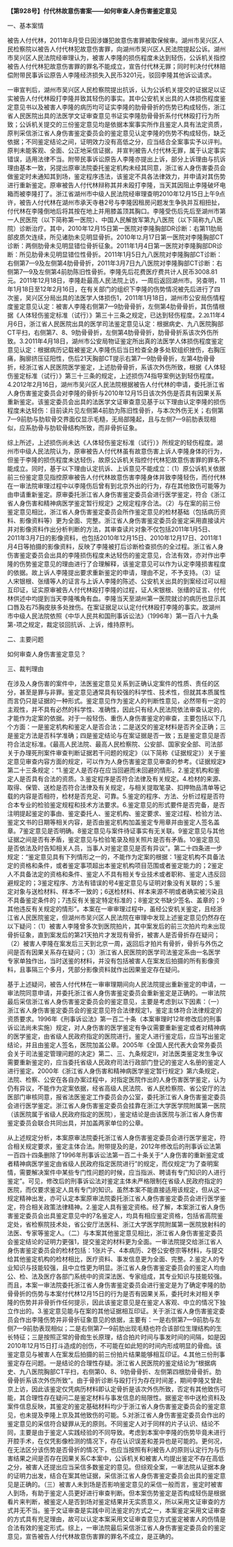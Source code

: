**【第928号】付代林故意伤害案——如何审查人身伤害鉴定意见**

一、基本案情

被告人付代林，2011年8月受日因涉嫌犯故意伤害罪被取保候审。湖州市吴兴区人民检察院以被告人付代林犯故意伤害罪，向湖州市吴兴区人民法院提起公诉。湖州市吴兴区人民法院经审理认为，被害人李隆的损伤程度未达到轻伤，公诉机关指控被告人付代林犯故意伤害罪的罪名不能成立，宣告付代林无罪；同时判决付代林赔偿附带民事诉讼原告人李隆经济损失入民币3201元，驳回李隆其他诉讼请求。

一审宣判后，湖州市吴兴区人民检察院提出抗诉，认为公诉机关提交的证据足以证实被告人付代林殴打李隆并致其轻伤的事实。其中公安机关出具的人体损伤程度鉴定意见书以及被害人李隆的病历均可证实李隆的肋骨骨折的伤势已构成轻伤，浙江省人民医院出具的法医学文证审查意见书证实李隆肋骨骨折系付代林殴打行为所致；公诉机关提交的三份鉴定意见均是依据本案事实所作且鉴定人具有法定资质，原判采信浙江省人身伤害鉴定委员会的鉴定意见认定李隆的伤势不构成轻伤，缺乏依据；不同鉴定结论之间，证明效力没有高低之分，应当结合全案事实予以评判。原判未能客观、全面、公正地采信证据，并宣判被告人付代林无罪，属于认定事实错误，适用法律不当。附带民事诉讼原告人李隆亦提出上诉，部分上诉理由与抗诉理由基本一致，另提出原审法院委托鉴定机构未经其同意，浙江省人身伤害委员会做鉴定时未通知其到场，鉴定程序违法，该鉴定不具各法律效力，并申请对其伤势进行重新鉴定。原审被告人付代林辩称其并未殴打李隆，当天其因阻止李隆破坏电箱而被李隆打了。浙江省湖州市中级人民法院经审理查明2010年12月15日上午9点许，被告人付代林在湖州市承天寺巷2号与李隆因租房问题发生争执并互相扭扯，付代林在李隆倒地后将其按在地上并用膝盖顶其胸口。李隆受伤后先后至湖州市第一人民医院（以下简称第一医院）、中国人民解放军第九八医院（以下简称九八医院）诊断治疗。其中，2010年12月15日第一医院对李隆胸部DR诊断：右第11肋局部皮质欠连续，所见诸肋未见明显骨折。2010年⒓月17日第一医院对李隆胸部CT诊断：两侧肋骨未见明显错位骨折征象。2011年1月4日第一医院对李隆胸部DR诊断：所见肋骨未见明显错位性骨折。2011年1月5日九八医院对李隆胸部CT诊断：右侧第7—9及左侧第4肋骨骨折，2011年3月7日九八医院对李隆胸部CT诊断：右侧第7—9及左侧第4前肋陈旧性骨折。李隆先后花费医疗费共计人民币3008.81元。2011年12月18日，李隆赴最高人民法院上访，一周后返回湖州市。另查明，11年1月18日至12年2月16日，在有关部门的组织下李隆的伤势情况被先后进行了四次鉴，吴兴区分局出具的法医学人体损伤1，2011年1月18日，湖州市公安局伤情程度鉴定意见认定：被害人李隆右侧第7—9肋骨骨折，左侧第4肋骨骨折，其伤情根据《人体轻伤鉴定标准（试行）》第三十三条之规定，已达到轻伤程度。2.⒛11年4月6日，浙江省人民医院出具的医学司法鉴定意见认定：根据病史、九八医院胸部CT平扫，右侧第7、8、9肋骨骨折，左侧第4肋骨骨折，肋骨骨折系该次外伤所致。3.2011年4月18日，湖州市公安局物证鉴定所出真的法医学人体损伤程度鉴定意见认定：根据病历记载被鉴定人李隆伤后当日检查全身多处软组织挫伤，右胸压痛，胸廓挤压征阳性，伤后21天胸部CT提示右第7—9肋骨骨折，左第4肋骨骨折，经浙江省人民医院医学鉴定，上述肋骨骨折，系该次外伤所致，根据《人体轻伤鉴定标准（试行）》第三十三条的规定，上述损伤74指导案例达到轻伤程度。4.2012年2月16日，湖州市吴兴区人民法院根据被告人付代林的申请，委托浙江省人身伤害鉴定委员会对李隆的骨折与2010年12月15日该次外伤是否具有因果关系重新鉴定。该鉴定委员会出具的法医学文证审查意见基于以下理由认定李隆的损伤程度未达轻伤：目前读片见左侧第4前肋为陈旧性骨折，与本次外伤无关；右侧第7—9前肋与肋软骨交界面仅显示毛糙，无局部隆起，且与左侧7—9前肋表现相似，应系肋骨与肋软骨结构所致，而非骨折征象。

综上所述，上述损伤尚未达《人体轻伤鉴定标准（试行）》所规定的轻伤程度。湖州市中级人民法院认为，原审被告人付代林虽有故意伤害上诉人李隆身体的行为，但鉴于李隆的损伤程度未达轻伤，故原公诉机关指控付代林犯故意伤害罪的罪名不能成立。同时，基于以下理由认定抗诉、上诉意见不能成立：（1）原公诉机关依据前三份鉴定意见指控原审被告人付代林故意伤害李隆身体并致李隆轻伤，而付代林在一审法院审理过程中以李隆伤后曾有到北京外出的行为，存在其他致伤可能等为由申请重新鉴定。原审委托浙江省人身伤害鉴定委员会进行医学鉴定，符合《浙江省人身伤害和精神病医学鉴定暂行规定》之规定程序合法。（2）与在案的前三份鉴定意见相比，浙江省人身伤害鉴定委员会所作鉴定意见的检材基础（包括病历资料、影像资料等）更为全面、完整。浙江省人身伤害鉴定委员会鉴定采用直接读片并对影像资料作出分析判断的方法，其审查读片对象不仅包括2011年1月5日、2011年3月7日的影像资料，也包括2010年12月15日、2010年12月17日、2011年1月4日等拍摄的影像资料，反映了李隆被打后诊断检查损伤的全过程。浙江省人身伤害鉴定委员会出具的李隆损伤程度未达轻伤的鉴定意见，合法有效，亦对作出李隆的伤势鉴定意见的理由进行了合理解释，该鉴定意见可以作为认定李隆损害程度的依据。故上诉人李隆提出要求重新鉴定的申请，理由不足，不予支持。（3）证人宋银根、张缙等人的证言与上诉人李隆的陈述、公安机关出具的到案经过可以相互印证，证实原审被告人付代林殴打李隆的过程，证人宋银根、张缙的证言、付代林供述中均提到当天李隆嘴角有血。李隆当天至湖州第一医院就诊的病历也显示其口唇及右75胸皮肤多处挫伤。在案证据足以认定付代林殴打李隆的事实。故湖州市中级人民法院依照《中华人民共和国刑事诉讼法》（1996年）第一百八十九条第-项之规定，裁定驳回抗诉、上诉，维持原判。

二、主要问题

如何审查人身伤害鉴定意见？

三、裁判理由

在涉及人身伤害的案件中，法医鉴定意见关系到正确认定案件的性质、责任的区分，甚至是罪与非罪。鉴定意见通常具有较强的科学性、技术性，但就其本质属性而言仍只是证据的一种形式。鉴定意见作为鉴定人的判断性意见，必然带有一定的主观性，并不具有必然的科学性、准确性，因此只有经人民法院依法审查认定的，才能作为定案的依据。对于一般轻伤、重伤人身伤害鉴定的审查，主要包括以下几个方面：一是鉴定机构和鉴定人是否合法；二是送交的鉴定材料是否齐全正确；三是鉴定方法是否科学准确；四是鉴定结论与在案证据是否一致；五是鉴定意见是否符合法定标准。《最高人民法院、最高人民检察院、公安部、国家安全部、司法部关于办理死刑案件审查判断证据若干问题的规定》（以下简称《证据规定》）关于鉴定意见审查内容方面的规定，可以作为人身伤害鉴定意见审查的参考。《证据规定》第二十三条规定：“1.鉴定人是否存在应当回避而未回避的情形。2.鉴定机构和鉴定人是否具有合法的资质。3.鉴定程序是否符合法律及有关规定。4.检材的来源、取得、保管、送检是否符合法律及有关规定，与相关提取笔录、扣押物品清单等记载的内容是否相符，检材是否充足、可靠。5.鉴定的程序、方法、分析过程是否符合本专业的检验鉴定规程和技术方法要求。6.鉴定意见的形式要件是否完备，是否注明提起鉴定的事由、鉴定委托人、鉴定机构、鉴定要求、鉴定过程、检验方法、鉴定文书的日期等相关内容，是否由鉴定机构加盖鉴定专用章并由鉴定人签名盖章。7鉴定意见是否明确。8鉴定意见与案件待证事实有无关联。9鉴定意见与其他证据之间是否有矛盾，鉴定意见与检验笔录及相关照片是否有矛盾。10鉴定意见是否依法及时告知相关人员，当事人对鉴定意见是否有异议”。第二十四条进一步规定：“鉴定意见具有下列情形之一的，不能作为定案的根据：1鉴定机构不具备法定的资格和条件，或者鉴定事项超出本鉴定机构项目范围或者鉴定能力的；2鉴定人不具备法定的资格和条件、鉴定人不具有相关专业技术或者职称、鉴定人违反回避规定的；3鉴定程序、方法有错误的号4鉴定意见与证明对象没有关联的；5.鉴定对象与送检材料、样本不一致的；6送检材料、样本来源不明或者确实被污染且不具备鉴定条件的；7违反有关鉴定特定标准的；8鉴定文书缺少签名、盖章的；9其他违反有关规定的情形”。本案在一审审理过程中，虽经公安机关鉴定，且经浙江省人民医院鉴定，但湖州市吴兴区人民法院在审理中发现上述鉴定意见仍然存在以下疑问：（1）被害人李隆曾多次到医院拍片，其中案发后的前三次拍片均未出现骨折征象，直到案发后的第21天拍片才发现有骨折，被害人是否骨折存在疑问；（2）被害人李隆在案发后三天到北京一周，返回后才拍片有骨折，骨折与外伤之间是否有因果关系存在疑问；（3）浙江省人民医院的医学司法鉴定系由一名医学专家单独作出，当时送鉴的材料，并没有包括被害人在案发后拍摄的所有影像资料，且事隔三个多月，凭部分影像资料就作出因果鉴定存在疑问。

基于上述疑问，被告人付代林在一审审理期间向人民法院提出重新鉴定的申请，一审法院同意申请，并委托浙江省人身伤害鉴定委员会重新鉴定是正确的。一审法院最后采信浙江省人身伤害鉴定委员会的鉴定意见，主要是考虑到以下因素：（一）浙江省人身伤害鉴定委员会的鉴定意见符合法律规定1，鉴定主体符合法律规定的资质要求。1996年《刑事诉讼法》第一百二十条（本案审理时12年修改后的刑事诉讼法尚未实施）规定，对人身伤害的医学鉴定有争议需要重新鉴定或者对精神病的医学鉴定，由省级人民政府指定的医院进行。鉴定人进行鉴定后，应当写出鉴定结论，并且由鉴定人签名，医院加盖公章。2005年《全国人民代表大会常务委员会关于司法鉴定管理问题的决定》第二、三、九条规定Ⅱ，对法医类鉴定发生争议需要重新鉴定的，应当委托省级人民政府司法行政部门登记的鉴定人名册的鉴定人进行鉴定。2000年《浙江省人身伤害和精神病医学鉴定暂行规定》第六条规定，法院、检察、公安在各自办案过程中，对指定医院作出的人身伤害医学鉴定，认为仍有异议，不能作为定案依据，经省高级人民法院、省人民检察院、省公安厅的法医部门审核同意，报省法医鉴定工作委员会办公室，委托浙江省人身伤害鉴定委员会进行医学鉴定。浙江省人身伤害鉴定委员会挂靠在浙江大学医学院附属第一医院（该医院属于省级人民政府指定的医院），鉴定结论是由该医院与浙江省人身伤害鉴定委员会联合共同出具，并加盖两家单位的公章。

从上述规定分析，本案原审法院委托浙江省人身伤害鉴定委员会进行医学鉴定，符合相关规定要求，鉴定主体合法。附带提及的是，2012年修改后的刑事诉讼法第一百四十四条删除了1996年刑事诉讼法第一百二十条关于“人身伤害的重新鉴定或者精神病医学鉴定由省级人民政府指定医院进行”的规定，而仅规定“为了查明案情，需要解决案件中某些专门性问题的时候，应当指派、聘请有专门知识的人进行鉴定”。可见，修改后的刑事诉讼法对鉴定主体未严格限制在省级人民政府指定的医院，而仅要求鉴定人具有专门的知识。虽然本案不能直接适用该规定，但从这一规定精神出发，亦可认定本案原审法院委托浙江省人身伤害鉴定委员会进行医学鉴定，符合相关政策法律精神。2.鉴定人具有鉴定资格。经了解，本案浙江省人身伤害鉴定委员会出具鉴定意见中的7名鉴定人，均具有相应鉴定资格，包括省高院鉴定处，省检察院技术处，省公安厅法医科、浙江大学医学院附属第一医院放射科的法医、专家等鉴定人。（二）与本案其他鉴定意见相比，浙江省人身伤害鉴定委员会鉴定结论的证明力更强1，提交鉴定的材料更为全面。一审法院提交给浙江省人身伤害鉴定委员会的检材包括：1张片子、4本病历、2卷公安卷宗等材料，与提交给其他鉴定机构的检材相比，医疗资料、事发信息更为全面、完整。2.鉴定人的专业知识与技能较强，且中立性更为明显。浙江省人身伤害鉴定委员会的鉴定人均由公、检、法及医疗各部门系统中的资深法医、专家组成，其专业知识与技能较强。而且，本案一审法院委托浙江省人身伤害鉴定委员会进行鉴定是为了确定李隆的肋骨骨折的伤势与本案付代林12月15日的行为是否有因果关系，委托时未对相关李隆的伤势并非骨折作任何提示，因此该鉴定意见是在鉴定人客观、中立的情况下独立作出的。3.鉴定意见能与在案的其他证据相互印证。关于浙江省人身伤害鉴定委员会作出李隆伤势并非骨折征象意见的依据，主要有：一是右侧第7—9前肋与左侧7—9前肋表现相似；二是右侧第7—9前肋出现毛糙也符合该部位生理结构的生长特征；三是按照正常的骨痂生长原理，结合拍片时间与事发时间的间隔，如是因2010年12月15日打斗造成的创伤，不可能在如此短的时间内形成明显的骨痂。该鉴定意见与被害人在案发后拍摄的前三份拍片结果能够相互印证。4.其他三份刑事鉴定存在问题。一是结论的合理性存疑。浙江省人民医院的鉴定结论为“根据病史、九八医院胸部CT平扫，右侧第0、8、9肋骨骨折、左侧第四根肋骨骨折。肋骨骨折系该次外伤所致”。由于骨折诊断与殴打行为存在时间差，期间李隆又曾赴京上访，因此该鉴定仅凭病历材料即认定骨折是该次外伤所致，否定有其他致伤可能，其合理性存在疑问二是鉴定材料与事发信息的局限性。据鉴定书中送检资料及案件信息反映，其鉴定的鉴定基础材料均少于浙江省人身伤害鉴定委员会的鉴定意见，也未提及李隆上京及其他致伤的可能。5.对浙江省人身伤害鉴定委员会作出的鉴定意见的采信符合疑罪从无的原则。不同鉴定人对于同样的片子认识、结论不同，主要是由于鉴定人实践经验的不同导致。考虑到本案中李隆的伤势毕竟未进行开腔手术，在仅凭影像检测的情况下，存在认识误差和差异也是可能的。更何况，在无法区分该伤势是否骨折的情况下，也应当按照有利被告人的原则认定行为与伤害结果之间是否存在因果关系C本案中，公诉机关和被害人均提出鉴定不存在高低之分，被害人还提出应当采信多数鉴定的意见。但综观全案，一审法院从证据本身的证明力出发，结合在案其他证据，采信浙江省人身伤害鉴定委员会出具的鉴定意见是正确的。（三）被害人未到场是否影响鉴定意见的采信一般而言，鉴定时被害人到场，有助于鉴定人员更好进行审查判断。但本案伤势鉴定是否构成轻伤是根据看片来判断，被鉴定人是否到场对鉴定结果并无实质意义，所以采用文证审查的方式并无不当。鉴于文证审查是实践中司法鉴定的方式之一，本案鉴定采用文证审查的方式具有充足理由，故可以认定本案采用文证审查意见方式鉴定被害人的伤情是合法有效的鉴定形式。综上，一审法院最后采信浙江省人身伤害鉴定委员会的鉴定意见，宣告被告人付代林故意伤害罪的罪名不成立，是正确的。